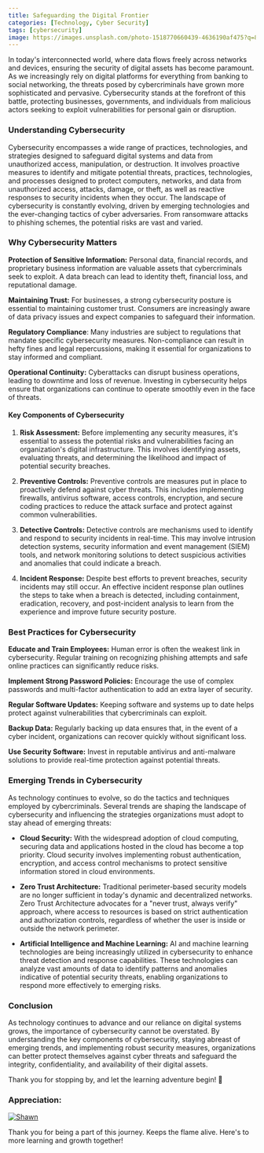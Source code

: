 ```yaml
---
title: Safeguarding the Digital Frontier
categories: [Technology, Cyber Security]
tags: [cybersecurity]
image: https://images.unsplash.com/photo-1518770660439-4636190af475?q=80&w=2070&auto=format&fit=crop&ixlib=rb-4.0.3&ixid=M3wxMjA3fDB8MHxwaG90by1wYWdlfHx8fGVufDB8fHx8fA%3D%3D
---
```


In today's interconnected world, where data flows freely across networks and devices, ensuring the security of digital assets has become paramount. As we increasingly rely on digital platforms for everything from banking to social networking, the threats posed by cybercriminals have grown more sophisticated and pervasive. Cybersecurity stands at the forefront of this battle, protecting businesses, governments, and individuals from malicious actors seeking to exploit vulnerabilities for personal gain or disruption.

### Understanding Cybersecurity

Cybersecurity encompasses a wide range of practices, technologies, and strategies designed to safeguard digital systems and data from unauthorized access, manipulation, or destruction. It involves proactive measures to identify and mitigate potential threats, practices, technologies, and processes designed to protect computers, networks, and data from unauthorized access, attacks, damage, or theft, as well as reactive responses to security incidents when they occur. The landscape of cybersecurity is constantly evolving, driven by emerging technologies and the ever-changing tactics of cyber adversaries. From ransomware attacks to phishing schemes, the potential risks are vast and varied.

### Why Cybersecurity Matters
**Protection of Sensitive Information:** Personal data, financial records, and proprietary business information are valuable assets that cybercriminals seek to exploit. A data breach can lead to identity theft, financial loss, and reputational damage.

**Maintaining Trust:** For businesses, a strong cybersecurity posture is essential to maintaining customer trust. Consumers are increasingly aware of data privacy issues and expect companies to safeguard their information.

**Regulatory Compliance**: Many industries are subject to regulations that mandate specific cybersecurity measures. Non-compliance can result in hefty fines and legal repercussions, making it essential for organizations to stay informed and compliant.

**Operational Continuity:** Cyberattacks can disrupt business operations, leading to downtime and loss of revenue. Investing in cybersecurity helps ensure that organizations can continue to operate smoothly even in the face of threats.

#### Key Components of Cybersecurity

1. **Risk Assessment:** Before implementing any security measures, it's essential to assess the potential risks and vulnerabilities facing an organization's digital infrastructure. This involves identifying assets, evaluating threats, and determining the likelihood and impact of potential security breaches.

2. **Preventive Controls:** Preventive controls are measures put in place to proactively defend against cyber threats. This includes implementing firewalls, antivirus software, access controls, encryption, and secure coding practices to reduce the attack surface and protect against common vulnerabilities.

3. **Detective Controls:** Detective controls are mechanisms used to identify and respond to security incidents in real-time. This may involve intrusion detection systems, security information and event management (SIEM) tools, and network monitoring solutions to detect suspicious activities and anomalies that could indicate a breach.

4. **Incident Response:** Despite best efforts to prevent breaches, security incidents may still occur. An effective incident response plan outlines the steps to take when a breach is detected, including containment, eradication, recovery, and post-incident analysis to learn from the experience and improve future security posture.

### Best Practices for Cybersecurity

**Educate and Train Employees:** Human error is often the weakest link in cybersecurity. Regular training on recognizing phishing attempts and safe online practices can significantly reduce risks.

**Implement Strong Password Policies:** Encourage the use of complex passwords and multi-factor authentication to add an extra layer of security.

**Regular Software Updates:** Keeping software and systems up to date helps protect against vulnerabilities that cybercriminals can exploit.

**Backup Data:** Regularly backing up data ensures that, in the event of a cyber incident, organizations can recover quickly without significant loss.

**Use Security Software:** Invest in reputable antivirus and anti-malware solutions to provide real-time protection against potential threats.

### Emerging Trends in Cybersecurity

As technology continues to evolve, so do the tactics and techniques employed by cybercriminals. Several trends are shaping the landscape of cybersecurity and influencing the strategies organizations must adopt to stay ahead of emerging threats:

- **Cloud Security:** With the widespread adoption of cloud computing, securing data and applications hosted in the cloud has become a top priority. Cloud security involves implementing robust authentication, encryption, and access control mechanisms to protect sensitive information stored in cloud environments.

- **Zero Trust Architecture:** Traditional perimeter-based security models are no longer sufficient in today's dynamic and decentralized networks. Zero Trust Architecture advocates for a "never trust, always verify" approach, where access to resources is based on strict authentication and authorization controls, regardless of whether the user is inside or outside the network perimeter.

- **Artificial Intelligence and Machine Learning:** AI and machine learning technologies are being increasingly utilized in cybersecurity to enhance threat detection and response capabilities. These technologies can analyze vast amounts of data to identify patterns and anomalies indicative of potential security threats, enabling organizations to respond more effectively to emerging risks.

### Conclusion

As technology continues to advance and our reliance on digital systems grows, the importance of cybersecurity cannot be overstated. By understanding the key components of cybersecurity, staying abreast of emerging trends, and implementing robust security measures, organizations can better protect themselves against cyber threats and safeguard the integrity, confidentiality, and availability of their digital assets.

Thank you for   stopping by, and let the learning adventure begin! 🚀

### Appreciation:

[![Shawn](https://cdn.buymeacoffee.com/buttons/v2/default-yellow.png)](https://ko-fi.com/i_am_shawn
)

Thank you for being a part of this journey. Keeps the flame alive. Here's to more learning and growth together!
